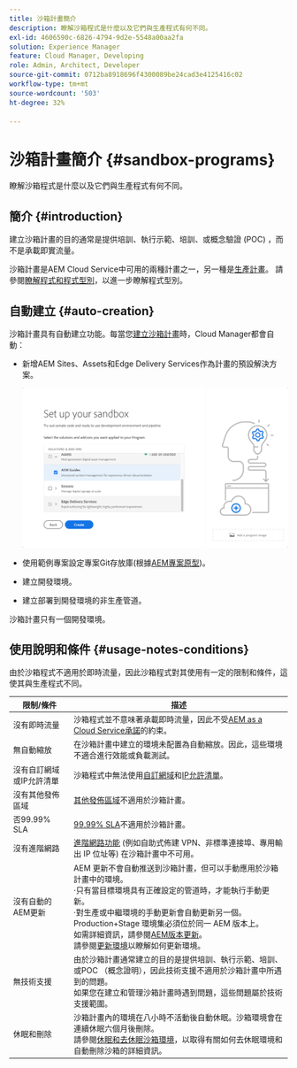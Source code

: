 ```yaml
---
title: 沙箱計畫簡介
description: 瞭解沙箱程式是什麼以及它們與生產程式有何不同。
exl-id: 4606590c-6826-4794-9d2e-5548a00aa2fa
solution: Experience Manager
feature: Cloud Manager, Developing
role: Admin, Architect, Developer
source-git-commit: 0712ba8918696f4300089be24cad3e4125416c02
workflow-type: tm+mt
source-wordcount: '503'
ht-degree: 32%

---
```



# 沙箱計畫簡介 {#sandbox-programs}

瞭解沙箱程式是什麼以及它們與生產程式有何不同。

## 簡介 {#introduction}

建立沙箱計畫的目的通常是提供培訓、執行示範、培訓、或概念驗證 (POC) ，而不是承載即實流量。

沙箱計畫是AEM Cloud Service中可用的兩種計畫之一，另一種是[生產計畫](introduction-production-programs.md)。 請參閱[瞭解程式和程式型別](/help/implementing/cloud-manager/getting-access-to-aem-in-cloud/program-types.md)，以進一步瞭解程式型別。

## 自動建立 {#auto-creation}

沙箱計畫具有自動建立功能。每當您[建立沙箱計畫](/help/implementing/cloud-manager/getting-access-to-aem-in-cloud/creating-sandbox-programs.md)時，Cloud Manager都會自動：

* 新增AEM Sites、Assets和Edge Delivery Services作為計畫的預設解決方案。

  ![為沙箱選取解決方案和附加元件](assets/sandbox-solutions-add-ons.png)

* 使用範例專案設定專案Git存放庫(根據[AEM專案原型](https://experienceleague.adobe.com/zh-hant/docs/experience-manager-core-components/using/developing/archetype/overview))。
* 建立開發環境。
* 建立部署到開發環境的非生產管道。

沙箱計畫只有一個開發環境。

## 使用說明和條件 {#usage-notes-conditions}

由於沙箱程式不適用於即時流量，因此沙箱程式對其使用有一定的限制和條件，這使其與生產程式不同。

| 限制/條件 | 描述 |
| --- | --- |
| 沒有即時流量 | 沙箱程式並不意味著承載即時流量，因此不受[AEM as a Cloud Service承諾](https://www.adobe.com/tw/legal/service-commitments.html)的約束。 |
| 無自動縮放 | 在沙箱計畫中建立的環境未配置為自動縮放。因此，這些環境不適合進行效能或負載測試。 |
| 沒有自訂網域或IP允許清單 | 沙箱程式中無法使用[自訂網域](/help/implementing/cloud-manager/custom-domain-names/introduction.md)和[IP允許清單](/help/implementing/cloud-manager/ip-allow-lists/introduction.md)。 |
| 沒有其他發佈區域 | [其他發佈區域](/help/operations/additional-publish-regions.md)不適用於沙箱計畫。 |
| 否99.99% SLA | [99.99% SLA](/help/implementing/cloud-manager/getting-access-to-aem-in-cloud/creating-production-programs.md#sla)不適用於沙箱計畫。 |
| 沒有進階網路 | [進階網路功能](/help/security/configuring-advanced-networking.md) (例如自助式佈建 VPN、非標準連接埠、專用輸出 IP 位址等) 在沙箱計畫中不可用。 |
| 沒有自動的AEM更新 | AEM 更新不會自動推送到沙箱計畫，但可以手動應用於沙箱計畫中的環境。<br>·只有當目標環境具有正確設定的管道時，才能執行手動更新。<br>·對生產或中繼環境的手動更新會自動更新另一個。 Production+Stage 環境集必須位於同一 AEM 版本上。<br>如需詳細資訊，請參閱[AEM版本更新](/help/implementing/deploying/aem-version-updates.md)。<br>請參閱[更新環境](/help/implementing/cloud-manager/manage-environments.md#updating-dev-environment)以瞭解如何更新環境。 |
| 無技術支援 | 由於沙箱計畫通常建立的目的是提供培訓、執行示範、培訓、或POC （概念證明），因此技術支援不適用於沙箱計畫中所遇到的問題。<br>如果您在建立和管理沙箱計畫時遇到問題，這些問題屬於技術支援範圍。 |
| 休眠和刪除 | 沙箱計畫內的環境在八小時不活動後自動休眠。沙箱環境會在連續休眠六個月後刪除。<br>請參閱[休眠和去休眠沙箱環境](/help/implementing/cloud-manager/getting-access-to-aem-in-cloud/hibernating-environments.md)，以取得有關如何去休眠環境和自動刪除沙箱的詳細資訊。 |
